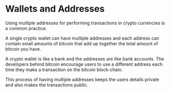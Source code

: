 # Wallets and Addresses
Using multiple addresses for performing transactions in crypto currencies is a common practice.

A single crypto wallet can have multiple addresses and each address can contain small amounts of bitcoin that add up together the total amount of bitcoin you have.

A crypto wallet is like a bank and the addresses are like bank accounts. The developers behind bitcoin encourage users to use a different address each time they make a transaction on the bitcoin block-chain.

This process of having multiple addresses keeps the users details private and also makes the transactions public.
